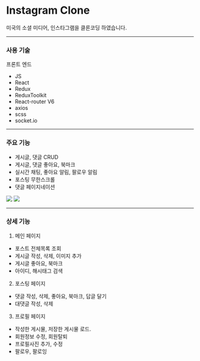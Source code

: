 <h1>Instagram Clone</h1>
미국의 소셜 미디어, 인스타그램을 클론코딩 하였습니다.

****

<h3>사용 기술</h3>

프론트 엔드

- JS
- React
- Redux
- ReduxToolkit
- React-router V6
- axios
- scss
- socket.io

****

<h3>주요 기능</h3>

- 게시글, 댓글 CRUD
- 게시글, 댓글 좋아요, 북마크
- 실시간 채팅, 좋아요 알림, 팔로우 알림
- 포스팅 무한스크롤
- 댓글 페이지네이션

 <img src="https://blog.kakaocdn.net/dn/bingMS/btroSWGim9j/PefWnXEvs15azodqwsooUK/img.gif">
 <img src="https://blog.kakaocdn.net/dn/zhBrV/btrpoxzoVxd/VbZ09IIb8DCOfWDl8tGzx0/img.gif">

****

<h3>상세 기능</h3>

1. 메인 페이지
- 포스트 전체목록 조회
- 게시글 작성, 삭제, 이미지 추가
- 게시글 좋아요, 북마크
- 아이디, 해시태그 검색
2. 포스팅 페이지
- 댓글 작성, 삭제, 좋아요, 북마크, 답글 달기
- 대댓글 작성, 삭제
3. 프로필 페이지
- 작성한 게시물, 저장한 게시물 로드.
- 회원정보 수정, 회원탈퇴
- 프로필사진 추가, 수정
- 팔로우, 팔로잉
